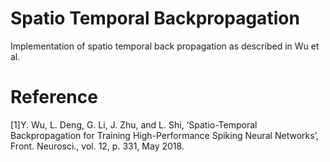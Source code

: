 # Spatio Temporal Backpropagation
Implementation of spatio temporal back propagation as described in Wu et al.



# Reference
[1]Y. Wu, L. Deng, G. Li, J. Zhu, and L. Shi, ‘Spatio-Temporal Backpropagation for Training High-Performance Spiking Neural Networks’, Front. Neurosci., vol. 12, p. 331, May 2018.
